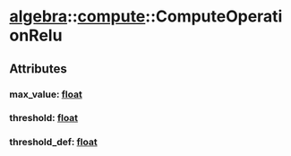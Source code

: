 # [algebra](/libs/algebra/)::[compute](/libs/algebra/compute/)::ComputeOperationRelu

## Attributes

### max_value:&nbsp;[float](/libs/std/core/type.float.md)

### threshold:&nbsp;[float](/libs/std/core/type.float.md)

### threshold_def:&nbsp;[float](/libs/std/core/type.float.md)

